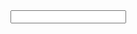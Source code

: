 <title>1-20 Adding</title>
<form name="m"><input type="text" name="ma" value=""></input></form>
<script src="1to20.html"></script>
